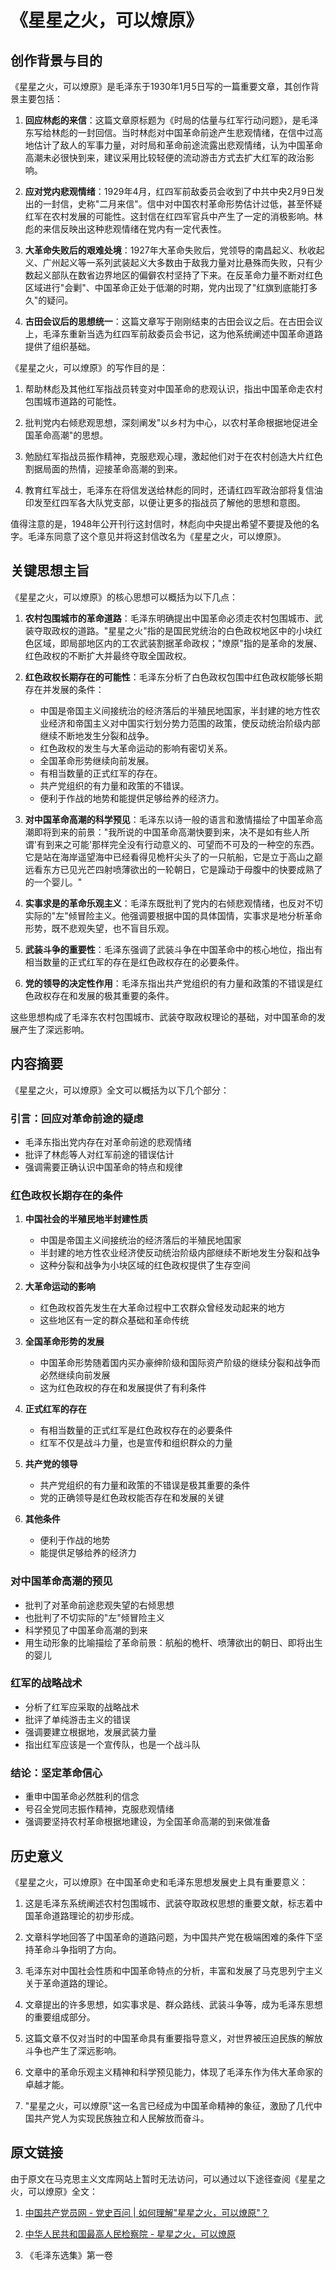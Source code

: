 # 《星星之火，可以燎原》

## 创作背景与目的

《星星之火，可以燎原》是毛泽东于1930年1月5日写的一篇重要文章，其创作背景主要包括：

1. **回应林彪的来信**：这篇文章原标题为《时局的估量与红军行动问题》，是毛泽东写给林彪的一封回信。当时林彪对中国革命前途产生悲观情绪，在信中过高地估计了敌人的军事力量，对时局和革命前途流露出悲观情绪，认为中国革命高潮未必很快到来，建议采用比较轻便的流动游击方式去扩大红军的政治影响。

2. **应对党内悲观情绪**：1929年4月，红四军前敌委员会收到了中共中央2月9日发出的一封信，史称"二月来信"。信中对中国农村革命形势估计过低，甚至怀疑红军在农村发展的可能性。这封信在红四军官兵中产生了一定的消极影响。林彪的来信反映出这种悲观情绪在党内有一定代表性。

3. **大革命失败后的艰难处境**：1927年大革命失败后，党领导的南昌起义、秋收起义、广州起义等一系列武装起义大多数由于敌我力量对比悬殊而失败，只有少数起义部队在数省边界地区的偏僻农村坚持了下来。在反革命力量不断对红色区域进行"会剿"、中国革命正处于低潮的时期，党内出现了"红旗到底能打多久"的疑问。

4. **古田会议后的思想统一**：这篇文章写于刚刚结束的古田会议之后。在古田会议上，毛泽东重新当选为红四军前敌委员会书记，这为他系统阐述中国革命道路提供了组织基础。

《星星之火，可以燎原》的写作目的是：

1. 帮助林彪及其他红军指战员转变对中国革命的悲观认识，指出中国革命走农村包围城市道路的可能性。

2. 批判党内右倾悲观思想，深刻阐发"以乡村为中心，以农村革命根据地促进全国革命高潮"的思想。

3. 勉励红军指战员振作精神，克服悲观心理，激起他们对于在农村创造大片红色割据局面的热情，迎接革命高潮的到来。

4. 教育红军战士，毛泽东在将信发送给林彪的同时，还请红四军政治部将复信油印发至红四军各大队党支部，以便让更多的指战员了解他的思想和意图。

值得注意的是，1948年公开刊行这封信时，林彪向中央提出希望不要提及他的名字。毛泽东同意了这个意见并将这封信改名为《星星之火，可以燎原》。

## 关键思想主旨

《星星之火，可以燎原》的核心思想可以概括为以下几点：

1. **农村包围城市的革命道路**：毛泽东明确提出中国革命必须走农村包围城市、武装夺取政权的道路。"星星之火"指的是国民党统治的白色政权地区中的小块红色区域，即局部地区内的工农武装割据革命政权；"燎原"指的是革命的发展、红色政权的不断扩大并最终夺取全国政权。

2. **红色政权长期存在的可能性**：毛泽东分析了白色政权包围中红色政权能够长期存在并发展的条件：
   - 中国是帝国主义间接统治的经济落后的半殖民地国家，半封建的地方性农业经济和帝国主义对中国实行划分势力范围的政策，使反动统治阶级内部继续不断地发生分裂和战争。
   - 红色政权的发生与大革命运动的影响有密切关系。
   - 全国革命形势继续向前发展。
   - 有相当数量的正式红军的存在。
   - 共产党组织的有力量和政策的不错误。
   - 便利于作战的地势和能提供足够给养的经济力。

3. **对中国革命高潮的科学预见**：毛泽东以诗一般的语言和激情描绘了中国革命高潮即将到来的前景："我所说的中国革命高潮快要到来，决不是如有些人所谓'有到来之可能'那样完全没有行动意义的、可望而不可及的一种空的东西。它是站在海岸遥望海中已经看得见桅杆尖头了的一只航船，它是立于高山之巅远看东方已见光芒四射喷薄欲出的一轮朝日，它是躁动于母腹中的快要成熟了的一个婴儿。"

4. **实事求是的革命乐观主义**：毛泽东既批判了党内的右倾悲观情绪，也反对不切实际的"左"倾冒险主义。他强调要根据中国的具体国情，实事求是地分析革命形势，既不悲观失望，也不盲目乐观。

5. **武装斗争的重要性**：毛泽东强调了武装斗争在中国革命中的核心地位，指出有相当数量的正式红军的存在是红色政权存在的必要条件。

6. **党的领导的决定性作用**：毛泽东指出共产党组织的有力量和政策的不错误是红色政权存在和发展的极其重要的条件。

这些思想构成了毛泽东农村包围城市、武装夺取政权理论的基础，对中国革命的发展产生了深远影响。

## 内容摘要

《星星之火，可以燎原》全文可以概括为以下几个部分：

### 引言：回应对革命前途的疑虑
- 毛泽东指出党内存在对革命前途的悲观情绪
- 批评了林彪等人对红军前途的错误估计
- 强调需要正确认识中国革命的特点和规律

### 红色政权长期存在的条件
1. **中国社会的半殖民地半封建性质**
   - 中国是帝国主义间接统治的经济落后的半殖民地国家
   - 半封建的地方性农业经济使反动统治阶级内部继续不断地发生分裂和战争
   - 这种分裂和战争为小块区域的红色政权提供了生存空间

2. **大革命运动的影响**
   - 红色政权首先发生在大革命过程中工农群众曾经发动起来的地方
   - 这些地区有一定的群众基础和革命传统

3. **全国革命形势的发展**
   - 中国革命形势随着国内买办豪绅阶级和国际资产阶级的继续分裂和战争而必然继续向前发展
   - 这为红色政权的存在和发展提供了有利条件

4. **正式红军的存在**
   - 有相当数量的正式红军是红色政权存在的必要条件
   - 红军不仅是战斗力量，也是宣传和组织群众的力量

5. **共产党的领导**
   - 共产党组织的有力量和政策的不错误是极其重要的条件
   - 党的正确领导是红色政权能否存在和发展的关键

6. **其他条件**
   - 便利于作战的地势
   - 能提供足够给养的经济力

### 对中国革命高潮的预见
- 批判了对革命前途悲观失望的右倾思想
- 也批判了不切实际的"左"倾冒险主义
- 科学预见了中国革命高潮的到来
- 用生动形象的比喻描绘了革命前景：航船的桅杆、喷薄欲出的朝日、即将出生的婴儿

### 红军的战略战术
- 分析了红军应采取的战略战术
- 批评了单纯游击主义的错误
- 强调要建立根据地，发展武装力量
- 指出红军应该是一个宣传队，也是一个战斗队

### 结论：坚定革命信心
- 重申中国革命必然胜利的信念
- 号召全党同志振作精神，克服悲观情绪
- 强调要坚持农村革命根据地建设，为全国革命高潮的到来做准备

## 历史意义

《星星之火，可以燎原》在中国革命史和毛泽东思想发展史上具有重要意义：

1. 这是毛泽东系统阐述农村包围城市、武装夺取政权思想的重要文献，标志着中国革命道路理论的初步形成。

2. 文章科学地回答了中国革命的道路问题，为中国共产党在极端困难的条件下坚持革命斗争指明了方向。

3. 毛泽东对中国社会性质和中国革命特点的分析，丰富和发展了马克思列宁主义关于革命道路的理论。

4. 文章提出的许多思想，如实事求是、群众路线、武装斗争等，成为毛泽东思想的重要组成部分。

5. 这篇文章不仅对当时的中国革命具有重要指导意义，对世界被压迫民族的解放斗争也产生了深远影响。

6. 文章中的革命乐观主义精神和科学预见能力，体现了毛泽东作为伟大革命家的卓越才能。

7. "星星之火，可以燎原"这一名言已经成为中国革命精神的象征，激励了几代中国共产党人为实现民族独立和人民解放而奋斗。

## 原文链接

由于原文在马克思主义文库网站上暂时无法访问，可以通过以下途径查阅《星星之火，可以燎原》全文：

1. [中国共产党员网 - 党史百问 | 如何理解"星星之火，可以燎原"？](https://www.12371.cn/2022/04/06/ARTI1649243129608647.shtml)

2. [中华人民共和国最高人民检察院 - 星星之火，可以燎原](https://www.spp.gov.cn/spp/dsxxjy/202104/t20210423_530295.shtml)

3. 《毛泽东选集》第一卷
